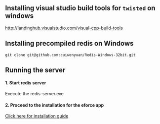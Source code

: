 
## Installing visual studio build tools for `twisted` on windows
http://landinghub.visualstudio.com/visual-cpp-build-tools


## Installing precompiled redis on Windows
`git clone git@github.com:cuiwenyuan/Redis-Windows-32bit.git`


## Running the server

#### 1. Start redis server
Execute the redis-server.exe

#### 2. Proceed to the installation for the eforce app
[Click here for installation guide](INSTALL.md)
